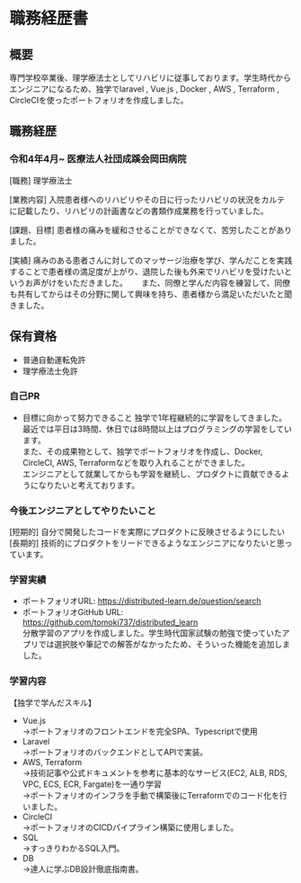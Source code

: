 # 職務経歴書
## 概要
専門学校卒業後、理学療法士としてリハビリに従事しております。学生時代からエンジニアになるため、独学でlaravel , Vue.js , Docker , AWS , Terraform , CircleCIを使ったポートフォリオを作成しました。
## 職務経歴
### 令和4年4月~ 医療法人社団成蹊会岡田病院 
[職務]
理学療法士

[業務内容]
入院患者様へのリハビリやその日に行ったリハビリの状況をカルテに記載したり、リハビリの計画書などの書類作成業務を行っていました。

[課題、目標]
患者様の痛みを緩和させることができなくて、苦労したことがありました。

[実績]
痛みのある患者さんに対してのマッサージ治療を学び、学んだことを実践することで患者様の満足度が上がり、退院した後も外来でリハビリを受けたいというお声がけをいただきました。　　
また、同僚と学んだ内容を練習して、同僚も共有してからはその分野に関して興味を持ち、患者様から満足いただいたと聞きました。

## 保有資格
- 普通自動運転免許
- 理学療法士免許

### 自己PR
- 目標に向かって努力できること
独学で1年程継続的に学習をしてきました。最近では平日は3時間、休日では8時間以上はプログラミングの学習をしています。  
また、その成果物として、独学でポートフォリオを作成し、Docker, CircleCI, AWS, Terraformなどを取り入れることができました。  
エンジニアとして就業してからも学習を継続し、プロダクトに貢献できるようになりたいと考えております。

### 今後エンジニアとしてやりたいこと
[短期的]
自分で開発したコードを実際にプロダクトに反映させるようにしたい
[長期的]
技術的にプロダクトをリードできるようなエンジニアになりたいと思っています。


### 学習実績
- ポートフォリオURL: https://distributed-learn.de/question/search
- ポートフォリオGitHub URL: https://github.com/tomoki737/distributed_learn  
分散学習のアプリを作成しました。学生時代国家試験の勉強で使っていたアプリでは選択肢や筆記での解答がなかったため、そういった機能を追加しました。

### 学習内容
【独学で学んだスキル】
- Vue.js  
→ポートフォリオのフロントエンドを完全SPA、Typescriptで使用
- Laravel  
→ポートフォリオのバックエンドとしてAPIで実装。
- AWS, Terraform  
→技術記事や公式ドキュメントを参考に基本的なサービス(EC2, ALB, RDS, VPC, ECS, ECR, Fargate)を一通り学習  
→ポートフォリオのインフラを手動で構築後にTerraformでのコード化を行いました。
- CircleCI  
→ポートフォリオのCICDパイプライン構築に使用しました。
- SQL  
→すっきりわかるSQL入門。
- DB  
→達人に学ぶDB設計徹底指南書。
